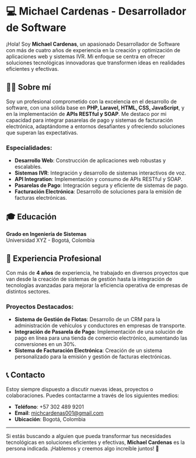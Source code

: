 # 💻 **Michael Cardenas - Desarrollador de Software**

¡Hola! Soy **Michael Cardenas**, un apasionado Desarrollador de Software con más de cuatro años de experiencia en la creación y optimización de aplicaciones web y sistemas IVR. Mi enfoque se centra en ofrecer soluciones tecnológicas innovadoras que transformen ideas en realidades eficientes y efectivas.

## 🧑‍💻 **Sobre mí**

Soy un profesional comprometido con la excelencia en el desarrollo de software, con una sólida base en **PHP, Laravel, HTML, CSS, JavaScript**, y en la implementación de **APIs RESTful y SOAP**. Me destaco por mi capacidad para integrar pasarelas de pago y sistemas de facturación electrónica, adaptándome a entornos desafiantes y ofreciendo soluciones que superan las expectativas.

### **Especialidades**:
- **Desarrollo Web**: Construcción de aplicaciones web robustas y escalables.
- **Sistemas IVR**: Integración y desarrollo de sistemas interactivos de voz.
- **API Integration**: Implementación y consumo de APIs RESTful y SOAP.
- **Pasarelas de Pago**: Integración segura y eficiente de sistemas de pago.
- **Facturación Electrónica**: Desarrollo de soluciones para la emisión de facturas electrónicas.

## 🎓 **Educación**

**Grado en Ingeniería de Sistemas**  
Universidad XYZ - Bogotá, Colombia

## 💼 **Experiencia Profesional**

Con más de **4 años** de experiencia, he trabajado en diversos proyectos que van desde la creación de sistemas de gestión hasta la integración de tecnologías avanzadas para mejorar la eficiencia operativa de empresas de distintos sectores.

### **Proyectos Destacados**:
- **Sistema de Gestión de Flotas**: Desarrollo de un CRM para la administración de vehículos y conductores en empresas de transporte.
- **Integración de Pasarela de Pago**: Implementación de una solución de pago en línea para una tienda de comercio electrónico, aumentando las conversiones en un 30%.
- **Sistema de Facturación Electrónica**: Creación de un sistema personalizado para la emisión y gestión de facturas electrónicas.

## 📞 **Contacto**

Estoy siempre dispuesto a discutir nuevas ideas, proyectos o colaboraciones. Puedes contactarme a través de los siguientes medios:

- **Teléfono**: +57 302 489 9201
- **Email**: [michcardenas001@gmail.com](mailto:michcardenas001@gmail.com)
- **Ubicación**: Bogotá, Colombia

---

Si estás buscando a alguien que pueda transformar tus necesidades tecnológicas en soluciones eficientes y efectivas, **Michael Cardenas** es la persona indicada. ¡Hablemos y creemos algo increíble juntos! 🚀
